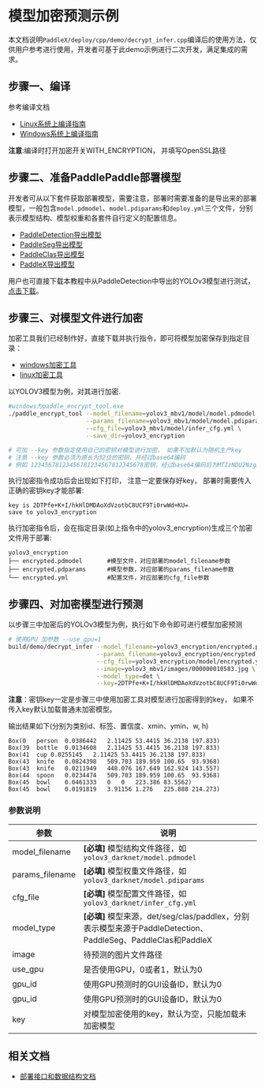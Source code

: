# 模型加密预测示例

本文档说明`PaddleX/deploy/cpp/demo/decrypt_infer.cpp`编译后的使用方法，仅供用户参考进行使用，开发者可基于此demo示例进行二次开发，满足集成的需求。

## 步骤一、编译
参考编译文档

- [Linux系统上编译指南](../compile/paddle/linux.md)
- [Windows系统上编译指南](../compile/paddle/windows.md)

**注意**:编译时打开加密开关WITH_ENCRYPTION， 并填写OpenSSL路径

## 步骤二、准备PaddlePaddle部署模型
开发者可从以下套件获取部署模型，需要注意，部署时需要准备的是导出来的部署模型，一般包含`model.pdmodel`、`model.pdiparams`和`deploy.yml`三个文件，分别表示模型结构、模型权重和各套件自行定义的配置信息。
- [PaddleDetection导出模型](https://github.com/PaddlePaddle/PaddleDetection/blob/release/2.0/deploy/EXPORT_MODEL.md)
- [PaddleSeg导出模型](https://github.com/PaddlePaddle/PaddleSeg/blob/release/v2.0/docs/model_export.md)
- [PaddleClas导出模型](https://github.com/PaddlePaddle/PaddleClas/blob/release/2.1/docs/zh_CN/tutorials/getting_started.md#4-%E4%BD%BF%E7%94%A8inference%E6%A8%A1%E5%9E%8B%E8%BF%9B%E8%A1%8C%E6%A8%A1%E5%9E%8B%E6%8E%A8%E7%90%86)
- [PaddleX导出模型](https://github.com/PaddlePaddle/PaddleX/blob/develop/dygraph/docs/apis/export_model.md)


用户也可直接下载本教程中从PaddleDetection中导出的YOLOv3模型进行测试，[点击下载](https://bj.bcebos.com/paddlex/deploy2/models/yolov3_mbv1.tar.gz)。

## 步骤三、对模型文件进行加密

加密工具我们已经制作好，直接下载并执行指令，即可将模型加密保存到指定目录：
- [windows加密工具](https://bj.bcebos.com/paddlex/deploy/windows_paddle_encrypt_tool)
- [linux加密工具](https://bj.bcebos.com/paddlex/deploy/linx_paddle_encrypt_tool)

以YOLOV3模型为例，对其进行加密.
```sh
#windows为paddle_encrypt_tool.exe
./paddle_encrypt_tool --model_filename=yolov3_mbv1/model/model.pdmodel \
                      --params_filename=yolov3_mbv1/model/model.pdiparams \
                      --cfg_file=yolov3_mbv1/model/infer_cfg.yml \
                      --save_dir=yolov3_encryption

# 可加 --key 参数指定使用自己的密钥对模型进行加密， 如果不加默认为随机生产key
# 注意 --key 参数必须为原长为32位的密钥，并经过base64编码
# 例如 12345678123456781234567812345678密钥，经过base64编码后为MTIzNDU2NzgxMjM0NTY3ODEyMzQ1Njc4MTIzNDU2Nzg=。输入参数为： --key=MTIzNDU2NzgxMjM0NTY3ODEyMzQ1Njc4MTIzNDU2Nzg=
```

执行加密指令成功后会出现如下打印， 注意一定要保存好key， 部署时需要传入正确的密钥key才能部署:
```
key is 2DTPfe+K+I/hkHlDMDAoXdVzotbC8UCF9Ti0rwWd+KU=
save to yolov3_encryption
```

执行加密指令后，会在指定目录(如上指令中的yolov3_encryption)生成三个加密文件用于部署:
```
yolov3_encryption
├── encrypted.pdmodel       #模型文件，对应部署的model_filename参数
├── encrypted.pdparams      #模型参数，对应部署的params_filename参数
└── encrypted.yml           #配置文件，对应部署的cfg_file参数
```

## 步骤四、对加密模型进行预测
以步骤三中加密后的YOLOv3模型为例，执行如下命令即可进行模型加密预测

```sh
# 使用GPU 加参数 --use_gpu=1
build/demo/decrypt_infer --model_filename=yolov3_encryption/encrypted.pdmodel \
                         --params_filename=yolov3_encryption/encrypted.pdparams \
                         --cfg_file=yolov3_encryption/model/encrypted.yml \
                         --image=yolov3_mbv1/images/000000010583.jpg \
                         --model_type=det \
                         --key=2DTPfe+K+I/hkHlDMDAoXdVzotbC8UCF9Ti0rwWd+KU=
```
**注意**：密钥key一定是步骤三中使用加密工具对模型进行加密得到的key， 如果不传入key默认加载普通未加密模型。

输出结果如下(分别为类别id、标签、置信度、xmin、ymin、w, h)
```
Box(0	person	0.0386442	2.11425	53.4415	36.2138	197.833)
Box(39	bottle	0.0134608	2.11425	53.4415	36.2138	197.833)
Box(41	cup	0.0255145	2.11425	53.4415	36.2138	197.833)
Box(43	knife	0.0824398	509.703	189.959	100.65	93.9368)
Box(43	knife	0.0211949	448.076	167.649	162.924	143.557)
Box(44	spoon	0.0234474	509.703	189.959	100.65	93.9368)
Box(45	bowl	0.0461333	0	0	223.386	83.5562)
Box(45	bowl	0.0191819	3.91156	1.276	225.888	214.273)
```
### 参数说明

| 参数            | 说明                                                                                                         |
| --------------- | ------------------------------------------------------------------------------------------------------------ |
| model_filename  | **[必填]** 模型结构文件路径，如`yolov3_darknet/model.pdmodel`                                                |
| params_filename | **[必填]** 模型权重文件路径，如`yolov3_darknet/model.pdiparams`                                              |
| cfg_file        | **[必填]** 模型配置文件路径，如`yolov3_darknet/infer_cfg.yml`                        |
| model_type      | **[必填]** 模型来源，det/seg/clas/paddlex，分别表示模型来源于PaddleDetection、PaddleSeg、PaddleClas和PaddleX |
| image           | 待预测的图片文件路径                                                                |
| use_gpu         | 是否使用GPU，0或者1，默认为0                                                        |
| gpu_id          | 使用GPU预测时的GUI设备ID，默认为0                                                    |
| gpu_id          | 使用GPU预测时的GUI设备ID，默认为0                                                    |
| key             | 对模型加密使用的key，默认为空，只能加载未加密模型                                         |


## 相关文档

- [部署接口和数据结构文档](../apis/model.md)
